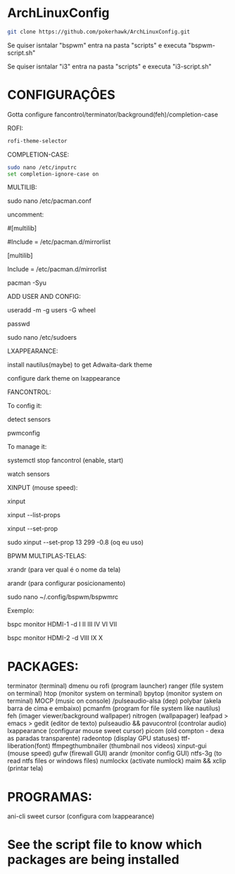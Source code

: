 # ArchLinuxConfig

```bash
git clone https://github.com/pokerhawk/ArchLinuxConfig.git
```

Se quiser isntalar "bspwm" entra na pasta "scripts" e executa "bspwm-script.sh"
 
Se quiser isntalar "i3" entra na pasta "scripts" e executa "i3-script.sh"

# CONFIGURAÇÔES

Gotta configure fancontrol/terminator/background(feh)/completion-case
 
ROFI:
```bash
rofi-theme-selector
```

COMPLETION-CASE:
```bash
sudo nano /etc/inputrc
set completion-ignore-case on
```

MULTILIB:

sudo nano /etc/pacman.conf

uncomment:

#[multilib]

#Include = /etc/pacman.d/mirrorlist

[multilib]

Include = /etc/pacman.d/mirrorlist

pacman -Syu

ADD USER AND CONFIG:

useradd -m -g users -G wheel <user> 

passwd <user>

sudo nano /etc/sudoers
  
LXAPPEARANCE:
  
install nautilus(maybe) to get Adwaita-dark theme

configure dark theme on lxappearance  
  
FANCONTROL:
  
To config it:

detect sensors

pwmconfig

To manage it:

systemctl stop fancontrol (enable, start)

watch sensors

XINPUT (mouse speed):
  
xinput

xinput --list-props <ID>

xinput --set-prop <ID> <key> <value>

sudo xinput --set-prop 13 299 -0.8 (oq eu uso)

BPWM MULTIPLAS-TELAS:

xrandr (para ver qual é o nome da tela)

arandr (para configurar posicionamento)

sudo nano ~/.config/bspwm/bspwmrc

Exemplo:

bspc monitor HDMI-1 -d I II III IV VI VII

bspc monitor HDMI-2 -d VIII IX X
  
# PACKAGES:
  
terminator (terminal)
dmenu ou rofi (program launcher)
ranger (file system on terminal)
htop (monitor system on terminal)
bpytop (monitor system on terminal)
MOCP (music on console) /pulseaudio-alsa (dep)
polybar (akela barra de cima e embaixo)
pcmanfm (program for file system like nautilus)
feh (imager viewer/background wallpaper)
nitrogen (wallpapager)
leafpad > emacs > gedit (editor de texto)
pulseaudio && pavucontrol (controlar audio)
lxappearance (configurar mouse sweet cursor)
picom (old compton - dexa as paradas transparente)
radeontop (display GPU statuses)
ttf-liberation(font)
ffmpegthumbnailer (thumbnail nos videos)
xinput-gui (mouse speed)
gufw (firewall GUI)
arandr (monitor config GUI)
ntfs-3g (to read ntfs files or windows files)
numlockx (activate numlock)
maim && xclip (printar tela)
  
# PROGRAMAS:
  
ani-cli
sweet cursor (configura com lxappearance)

# See the script file to know which packages are being installed
